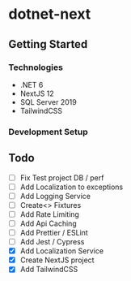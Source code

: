 # dotnet-next

## Getting Started
### Technologies
- .NET 6
- NextJS 12
- SQL Server 2019
- TailwindCSS

### Development Setup

## Todo
- [ ] Fix Test project DB / perf
- [ ] Add Localization to exceptions
- [ ] Add Logging Service
- [ ] Create<> Fixtures
- [ ] Add Rate Limiting
- [ ] Add Api Caching
- [ ] Add Prettier / ESLint
- [ ] Add Jest / Cypress
- [x] Add Localization Service
- [x] Create NextJS project
- [x] Add TailwindCSS
